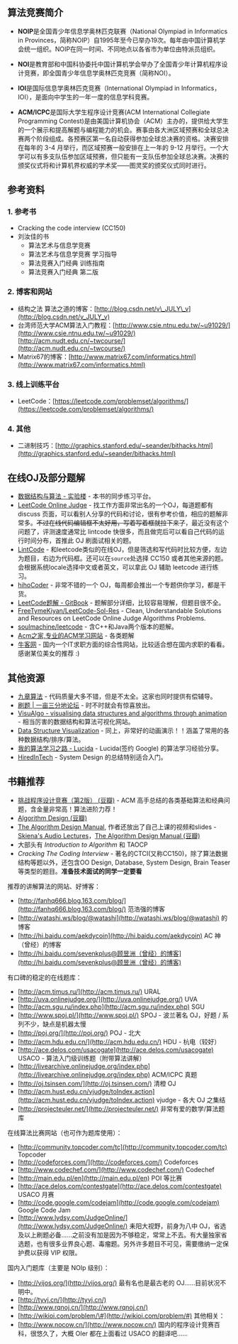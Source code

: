 ## 算法竞赛简介
* **NOIP**是全国青少年信息学奥林匹克联赛（National Olympiad in Informatics in Provinces，简称NOIP）自1995年至今已举办19次。每年由中国计算机学会统一组织。NOIP在同一时间、不同地点以各省市为单位由特派员组织。

* **NOI**是教育部和中国科协委托中国计算机学会举办了全国青少年计算机程序设计竞赛，即全国青少年信息学奥林匹克竞赛（简称NOI）。

* **IOI**是国际信息学奥林匹克竞赛（International Olympiad in Informatics，IOI），是面向中学生的一年一度的信息学科竞赛。

* **ACM/ICPC**是国际大学生程序设计竞赛(ACM International Collegiate Programming Contest)是由美国计算机协会（ACM）主办的，提供给大学生的一个展示和提高解题与编程能力的机会。赛事由各大洲区域预赛和全球总决赛两个阶段组成。各预赛区第一名自动获得参加全球总决赛的资格。决赛安排在每年的 3-4 月举行，而区域预赛一般安排在上一年的 9-12 月举行。一个大学可以有多支队伍参加区域预赛，但只能有一支队伍参加全球总决赛。决赛的颁奖仪式将和计算机界权威的学术奖——图灵奖的颁奖仪式同时进行。

## 参考资料

### 1. 参考书

* Cracking the code interview \(CC150\)
* 刘汝佳的书
  * 算法艺术与信息学竞赛
  * 算法艺术与信息学竞赛 学习指导
  * 算法竞赛入门经典 训练指南
  * 算法竞赛入门经典 第二版

### 2. 博客和网站

* 结构之法 算法之道的博客：[http://blog.csdn.net/v\_JULY\_v](http://blog.csdn.net/v_JULY_v) 
* 台湾师范大学ACM算法入门教程：[http://www.csie.ntnu.edu.tw/~u91029/](http://www.csie.ntnu.edu.tw/~u91029/) [http://acm.nudt.edu.cn/~twcourse/](http://acm.nudt.edu.cn/~twcourse/)
* Matrix67的博客：[http://www.matrix67.com/informatics.html](http://www.matrix67.com/informatics.html)

### 3. 线上训练平台

* LeetCode：[https://leetcode.com/problemset/algorithms/](https://leetcode.com/problemset/algorithms/)

### 4. 其他

* 二进制技巧：[http://graphics.stanford.edu/~seander/bithacks.html](http://graphics.stanford.edu/~seander/bithacks.html)

## 在线OJ及部分题解

* [数据结构与算法 - 实验楼](https://www.shiyanlou.com/courses/484) - 本书的同步练习平台。
* [LeetCode Online Judge](https://leetcode.com/) - 找工作方面非常出名的一个OJ，每道题都有 discuss 页面，可以看别人分享的代码和讨论，很有参考价值，相应的题解非常多。~~不过在线代码编辑框不太好用，写着写着框就拉下来了~~，最近没有这个问题了，评测速度通常比 lintcode 快很多，而且做完后可以看自己代码的运行时间分布，首推此 OJ 刷面试相关的题。
* [LintCode](http://www.lintcode.com) - 和leetcode类似的在线OJ，但是筛选和写代码时比较方便，左边为题目，右边为代码框。还可以在`source`处选择 CC150 或者其他来源的题。会根据系统locale选择中文或者英文，可以拿此 OJ 辅助 leetcode 进行练习。
* [hihoCoder](http://hihocoder.com/) - 非常不错的一个 OJ，每周都会推出一个专题供你学习，都是干货。
* [LeetCode题解 - GitBook](https://www.gitbook.com/book/siddontang/leetcode-solution/details) - 题解部分详细，比较容易理解，但题目很不全。
* [FreeTymeKiyan/LeetCode-Sol-Res](https://github.com/FreeTymeKiyan/LeetCode-Sol-Res) - Clean, Understandable Solutions and Resources on LeetCode Online Judge Algorithms Problems.
* [soulmachine/leetcode](https://github.com/soulmachine/leetcode) - 含C++和Java两个版本的题解。
* [Acm之家,专业的ACM学习网站](http://www.acmerblog.com/) - 各类题解
* [牛客网](http://www.nowcoder.com/) - 国内一个IT求职方面的综合性网站，比较适合想在国内求职的看看。感谢某位美女的推荐 :\)

## 其他资源

* [九章算法](http://www.jiuzhang.com/) - 代码质量大多不错，但是不太全。这家也同时提供有偿辅导。
* [刷题 \| 一亩三分地论坛](http://www.1point3acres.com/bbs/forum-84-1.html) - 时不时就会有惊喜放出。
* [VisuAlgo - visualising data structures and algorithms through animation](http://www.comp.nus.edu.sg/~stevenha/visualization/index.html) - 相当厉害的数据结构和算法可视化网站。
* [Data Structure Visualization](http://www.cs.usfca.edu/~galles/visualization/Algorithms.html) - 同上，非常好的动画演示！！涵盖了常用的各种数据结构/排序/算法。
* [我的算法学习之路 - Lucida](http://zh.lucida.me/blog/on-learning-algorithms/) - Lucida\(签约 Google\) 的算法学习经验分享。
* [HiredInTech](http://www.hiredintech.com/) - System Design 的总结特别适合入门。

## 书籍推荐

* [挑战程序设计竞赛（第2版） \(豆瓣\)](http://book.douban.com/subject/24749842/) - ACM 高手总结的各类基础算法和经典问题，含金量非常高！算法进阶力荐！
* [Algorithm Design \(豆瓣\)](http://book.douban.com/subject/1475870/)
* [The Algorithm Design Manual](http://www.amazon.com/exec/obidos/ASIN/1848000693/thealgorithmrepo), 作者还放出了自己上课的视频和slides - [Skiena's Audio Lectures](http://www3.cs.stonybrook.edu/~algorith/video-lectures/)，[The Algorithm Design Manual \(豆瓣\)](http://book.douban.com/subject/3072383/)
* 大部头有 _Introduction to Algorithm_ 和 TAOCP
* _Cracking The Coding Interview_ - 著名的CTCI\(又称CC150\)，除了算法数据结构等题以外，还包含OO Design, Database, System Design, Brain Teaser等类型的题目。**准备技术面试的同学一定要看**

推荐的讲解算法的网站、好博客：

* [http://fanhq666.blog.163.com/blog/](http://fanhq666.blog.163.com/blog/) 范浩强的博客
* [http://watashi.ws/blog/@watashi](http://watashi.ws/blog/@watashi) 的博客
* [http://hi.baidu.com/aekdycoin](http://hi.baidu.com/aekdycoin) AC 神（曾经）的博客
* [http://hi.baidu.com/sevenkplus@顾昱洲（曾经）的博客](http://hi.baidu.com/sevenkplus@顾昱洲（曾经）的博客)

有口碑的稳定的在线题库：

* [http://acm.timus.ru/](http://acm.timus.ru/) URAL
* [http://uva.onlinejudge.org/](http://uva.onlinejudge.org/) UVA
* [http://acm.sgu.ru/index.php](http://acm.sgu.ru/index.php) SGU
* [http://www.spoj.pl/](http://www.spoj.pl/) SPOJ - 波兰著名 OJ，好题 / 系列不少，缺点是机器太慢
* [http://poj.org/](http://poj.org/) POJ - 北大
* [http://acm.hdu.edu.cn/](http://acm.hdu.edu.cn/) HDU - 杭电（较好）
* [http://ace.delos.com/usacogate](http://ace.delos.com/usacogate) USACO - 算法入门级训练题（附带算法讲解）
* [http://livearchive.onlinejudge.org/index.php](http://livearchive.onlinejudge.org/index.php) ACM/ICPC 真题
* [http://oj.tsinsen.com/](http://oj.tsinsen.com/) 清橙 OJ
* [http://acm.hust.edu.cn/vjudge/toIndex.action](http://acm.hust.edu.cn/vjudge/toIndex.action) vjudge - 各大 OJ 之集结
* [http://projecteuler.net/](http://projecteuler.net/) 非常有爱的数学/算法题库

在线算法比赛网站（也可作为题库使用）：

* [http://community.topcoder.com/tc](http://community.topcoder.com/tc) Topcoder
* [http://codeforces.com/](http://codeforces.com/) Codeforces
* [http://www.codechef.com/](http://www.codechef.com/) Codechef
* [http://main.edu.pl/en](http://main.edu.pl/en) POI 等比赛
* [http://ace.delos.com/contestgate](http://ace.delos.com/contestgate) USACO 月赛
* [http://code.google.com/codejam](http://code.google.com/codejam) Google Code Jam
* [http://www.lydsy.com/JudgeOnline/](http://www.lydsy.com/JudgeOnline/) 耒阳大视野，前身为八中 OJ，省选及以上刷题必备……之前没有加是因为不够稳定，常常上不去。有大量独家省选题，也有很多业界良心题、毒瘤题。另外许多题目不可见，需要缴纳一定保护费以获得 VIP 权限。

国内入门题库（主要是 NOIp 级别）：

* [http://vijos.org/](http://vijos.org/) 最有名也是最古老的 OJ……目前状况不明中。
* [http://tyvj.cn/](http://tyvj.cn/)
* [http://www.rqnoj.cn/](http://www.rqnoj.cn/)
* [http://wikioi.com/problem/\#](http://wikioi.com/problem/#)
  其他相关：
* [http://www.nocow.cn/](http://www.nocow.cn/) 国内的程序设计竞赛百科，很悠久了，大概 OIer 都在上面看过 USACO 的翻译吧……



